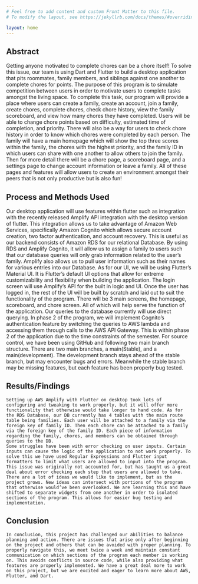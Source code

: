 ```yaml
---
# Feel free to add content and custom Front Matter to this file.
# To modify the layout, see https://jekyllrb.com/docs/themes/#overriding-theme-defaults

layout: home
---
```


## Abstract
Getting anyone motivated to complete chores can be a chore itself! To solve this issue, our team is using Dart and Flutter to build a desktop application that pits roommates, family members, and siblings against one another to complete chores for points. The purpose of this program is to simulate competition between users in order to motivate users to complete tasks amongst the living space.
To complete this task, our program will provide a place where users can create a family, create an account, join a family, create chores, complete chores, check chore history, view the family scoreboard, and view how many chores they have completed. Users will be able to change chore points based on difficulty, estimated time of completion, and priority. There will also be a way for users to check chore history in order to know which chores were completed by each person. The family will have a main homepage which will show the top three scores within the family, the chores with the highest priority, and the family ID in which users can share with one another to allow others to join the family. Then for more detail there will be a chore page, a scoreboard page, and a settings page to change account information or leave a family. All of these pages and features will allow users to create an environment amongst their peers that is not only productive but is also fun!


## Process and Methods Used
Our desktop application will use features within flutter such as integration with the recently released Amplify API integration with the desktop version of flutter. This integration allows us to take advantage of Amazon Web Services, specifically Amazon Cognito which allows secure account creation, two factor authentication, and account recovery. This is useful as our backend consists of Amazon RDS for our relational Database. By using RDS and Amplify Cognito, it will allow us to assign a family to users such that our database queries will only grab information related to the user’s family. Amplify also allows us to pull user information such as their names for various entries into our Database.
As for our UI, we will be using Flutter’s Material UI. It is Flutter’s default UI options that allow for extreme customizability and flexibility when building the application. The login screen will use Amplify’s API for the built in logic and UI. Once the user has logged in, the rest of the UI will be built by scratch and laid out to suit the functionality of the program. There will be 3 main screens, the homepage, scoreboard, and chore screen. All of which will help serve the function of the application.
Our queries to the database currently will use direct querying. In phase 2 of the program, we will implement Cognito’s authentication feature by switching the queries to AWS lambda and accessing them through calls to the AWS API Gateway. This is within phase 2 of the application due to the time constraints of the semester.
For source control, we have been using GitHub and following two main branch structure. There are two main branches, a main(Stable), and a main(development). The development branch stays ahead of the stable branch, but may encounter bugs and errors. Meanwhile the stable branch may be missing features, but each feature has been properly bug tested.


## Results/Findings
	Setting up AWS Amplify with Flutter on desktop took lots of configuring and tweaking to work properly, but it will offer more functionality that otherwise would take longer to hand code. As for the RDS Database, our DB currently has 4 tables with the main route table being families. Each user will be attached to a family via the foreign key of family ID. Then each chore can be attached to a family via the foreign key of the family ID. Each piece of information regarding the family, chores, and members can be obtained through queries to the DB. 
	Some struggles have been with error checking on user inputs. Certain inputs can cause the logic of the application to not work properly. To solve this we have used Regular Expressions and Flutter input formatters to limit what users are allowed to input into the program. This issue was originally not accounted for, but has taught us a great deal about error checking each step that users are allowed to take.
	There are a lot of ideas we would like to implement, but as the project grows. New ideas can intersect with portions of the program that otherwise would’ve been overlooked. We are learning this and have shifted to separate widgets from one another in order to isolated sections of the program. This allows for easier bug testing and implementation.
  
## Conclusion
	In conclusion, this project has challenged our abilities to balance planning and action. There are issues that arise only after beginning on the project and others that can be avoided with proper planning. To properly navigate this, we meet twice a week and maintain constant communication on which sections of the program each member is working on. This avoids conflicts in source code, while also providing what features are properly implemented. We have a great deal more to work on this project, but we are excited and eager to learn more about AWS, Flutter, and Dart.

